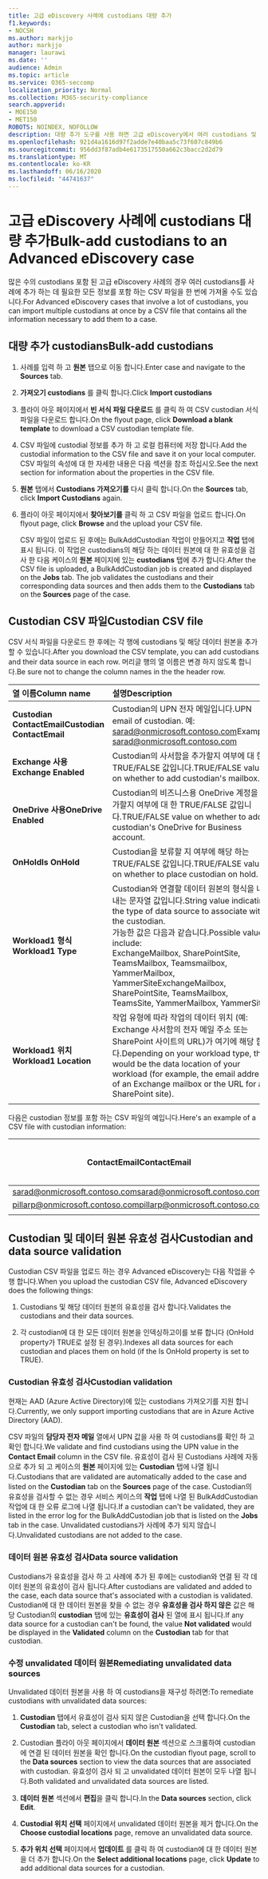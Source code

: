 ```yaml
---
title: 고급 eDiscovery 사례에 custodians 대량 추가
f1.keywords:
- NOCSH
ms.author: markjjo
author: markjjo
manager: laurawi
ms.date: ''
audience: Admin
ms.topic: article
ms.service: O365-seccomp
localization_priority: Normal
ms.collection: M365-security-compliance
search.appverid:
- MOE150
- MET150
ROBOTS: NOINDEX, NOFOLLOW
description: 대량 추가 도구를 사용 하면 고급 eDiscovery에서 여러 custodians 및 연결 된 데이터 원본을 사례에 빠르게 추가할 수 있습니다.
ms.openlocfilehash: 921d4a1616d97f2adde7e40baa5c73f607c849b6
ms.sourcegitcommit: 956dd3f87adb4e6173517550a662c3bacc2d2d79
ms.translationtype: MT
ms.contentlocale: ko-KR
ms.lasthandoff: 06/16/2020
ms.locfileid: "44741637"
---
```

# <a name="bulk-add-custodians-to-an-advanced-ediscovery-case"></a><span data-ttu-id="5dfe2-103">고급 eDiscovery 사례에 custodians 대량 추가</span><span class="sxs-lookup"><span data-stu-id="5dfe2-103">Bulk-add custodians to an Advanced eDiscovery case</span></span>

<span data-ttu-id="5dfe2-104">많은 수의 custodians 포함 된 고급 eDiscovery 사례의 경우 여러 custodians를 사례에 추가 하는 데 필요한 모든 정보를 포함 하는 CSV 파일을 한 번에 가져올 수도 있습니다.</span><span class="sxs-lookup"><span data-stu-id="5dfe2-104">For Advanced eDiscovery cases that involve a lot of custodians, you can import multiple custodians at once by a CSV file that contains all the information necessary to add them to a case.</span></span>

## <a name="bulk-add-custodians"></a><span data-ttu-id="5dfe2-105">대량 추가 custodians</span><span class="sxs-lookup"><span data-stu-id="5dfe2-105">Bulk-add custodians</span></span>

1. <span data-ttu-id="5dfe2-106">사례를 입력 하 고 **원본** 탭으로 이동 합니다.</span><span class="sxs-lookup"><span data-stu-id="5dfe2-106">Enter case and navigate to the **Sources** tab.</span></span>

2. <span data-ttu-id="5dfe2-107">**가져오기 custodians** 를 클릭 합니다.</span><span class="sxs-lookup"><span data-stu-id="5dfe2-107">Click **Import custodians**</span></span>

3. <span data-ttu-id="5dfe2-108">플라이 아웃 페이지에서 **빈 서식 파일 다운로드** 를 클릭 하 여 CSV custodian 서식 파일을 다운로드 합니다.</span><span class="sxs-lookup"><span data-stu-id="5dfe2-108">On the flyout page, click **Download a blank template** to download a CSV custodian template file.</span></span>

4. <span data-ttu-id="5dfe2-109">CSV 파일에 custodial 정보를 추가 하 고 로컬 컴퓨터에 저장 합니다.</span><span class="sxs-lookup"><span data-stu-id="5dfe2-109">Add the custodial information to the CSV file and save it on your local computer.</span></span> <span data-ttu-id="5dfe2-110">CSV 파일의 속성에 대 한 자세한 내용은 다음 섹션을 참조 하십시오.</span><span class="sxs-lookup"><span data-stu-id="5dfe2-110">See the next section for information about the properties in the CSV file.</span></span>

5. <span data-ttu-id="5dfe2-111">**원본** 탭에서 **Custodians 가져오기를** 다시 클릭 합니다.</span><span class="sxs-lookup"><span data-stu-id="5dfe2-111">On the **Sources** tab, click **Import Custodians** again.</span></span> 
6. <span data-ttu-id="5dfe2-112">플라이 아웃 페이지에서 **찾아보기를** 클릭 하 고 CSV 파일을 업로드 합니다.</span><span class="sxs-lookup"><span data-stu-id="5dfe2-112">On flyout page, click **Browse** and the upload your CSV file.</span></span>

   <span data-ttu-id="5dfe2-113">CSV 파일이 업로드 된 후에는 BulkAddCustodian 작업이 만들어지고 **작업** 탭에 표시 됩니다. 이 작업은 custodians의 해당 하는 데이터 원본에 대 한 유효성을 검사 한 다음 케이스의 **원본** 페이지에 있는 **custodians** 탭에 추가 합니다.</span><span class="sxs-lookup"><span data-stu-id="5dfe2-113">After the CSV file is uploaded, a BulkAddCustodian job is created and displayed on the **Jobs** tab. The job validates the custodians and their corresponding data sources and then adds them to the **Custodians** tab on the **Sources** page of the case.</span></span>

## <a name="custodian-csv-file"></a><span data-ttu-id="5dfe2-114">Custodian CSV 파일</span><span class="sxs-lookup"><span data-stu-id="5dfe2-114">Custodian CSV file</span></span>

<span data-ttu-id="5dfe2-115">CSV 서식 파일을 다운로드 한 후에는 각 행에 custodians 및 해당 데이터 원본을 추가할 수 있습니다.</span><span class="sxs-lookup"><span data-stu-id="5dfe2-115">After you download the CSV template, you can add custodians and their data source in each row.</span></span> <span data-ttu-id="5dfe2-116">머리글 행의 열 이름은 변경 하지 않도록 합니다.</span><span class="sxs-lookup"><span data-stu-id="5dfe2-116">Be sure not to change the column names in the the header row.</span></span>

| <span data-ttu-id="5dfe2-117">열 이름</span><span class="sxs-lookup"><span data-stu-id="5dfe2-117">Column name</span></span>|<span data-ttu-id="5dfe2-118">설명</span><span class="sxs-lookup"><span data-stu-id="5dfe2-118">Description</span></span>|
|:------- |:------------------------------------------------------------|
|<span data-ttu-id="5dfe2-119">**Custodian ContactEmail**</span><span class="sxs-lookup"><span data-stu-id="5dfe2-119">**Custodian ContactEmail**</span></span>     | <span data-ttu-id="5dfe2-120">Custodian의 UPN 전자 메일입니다.</span><span class="sxs-lookup"><span data-stu-id="5dfe2-120">UPN email of custodian.</span></span> <span data-ttu-id="5dfe2-121">예: sarad@onmicrosoft.contoso.com</span><span class="sxs-lookup"><span data-stu-id="5dfe2-121">Example: sarad@onmicrosoft.contoso.com</span></span>           |
|<span data-ttu-id="5dfe2-122">**Exchange 사용**</span><span class="sxs-lookup"><span data-stu-id="5dfe2-122">**Exchange Enabled**</span></span> | <span data-ttu-id="5dfe2-123">Custodian의 사서함을 추가할지 여부에 대 한 TRUE/FALSE 값입니다.</span><span class="sxs-lookup"><span data-stu-id="5dfe2-123">TRUE/FALSE value on whether to add custodian's mailbox.</span></span>      |
|<span data-ttu-id="5dfe2-124">**OneDrive 사용**</span><span class="sxs-lookup"><span data-stu-id="5dfe2-124">**OneDrive Enabled**</span></span> | <span data-ttu-id="5dfe2-125">Custodian의 비즈니스용 OneDrive 계정을 추가할지 여부에 대 한 TRUE/FALSE 값입니다.</span><span class="sxs-lookup"><span data-stu-id="5dfe2-125">TRUE/FALSE value on whether to add custodian's OneDrive for Business account.</span></span> |
|<span data-ttu-id="5dfe2-126">**OnHold**</span><span class="sxs-lookup"><span data-stu-id="5dfe2-126">**Is OnHold**</span></span>        | <span data-ttu-id="5dfe2-127">Custodian을 보류할 지 여부에 해당 하는 TRUE/FALSE 값입니다.</span><span class="sxs-lookup"><span data-stu-id="5dfe2-127">TRUE/FALSE value on whether to place custodian on hold.</span></span>       |
|<span data-ttu-id="5dfe2-128">**Workload1 형식**</span><span class="sxs-lookup"><span data-stu-id="5dfe2-128">**Workload1 Type**</span></span>         | <span data-ttu-id="5dfe2-129">Custodian와 연결할 데이터 원본의 형식을 나타내는 문자열 값입니다.</span><span class="sxs-lookup"><span data-stu-id="5dfe2-129">String value indicating the type of data source to associate with the custodian.</span></span> <br /><span data-ttu-id="5dfe2-130">가능한 값은 다음과 같습니다.</span><span class="sxs-lookup"><span data-stu-id="5dfe2-130">Possible values include:</span></span> <br /><span data-ttu-id="5dfe2-131">ExchangeMailbox, SharePointSite, TeamsMailbox, Teamsmailbox, YammerMailbox, YammerSite</span><span class="sxs-lookup"><span data-stu-id="5dfe2-131">ExchangeMailbox, SharePointSite, TeamsMailbox, TeamsSite, YammerMailbox, YammerSite</span></span> |
|<span data-ttu-id="5dfe2-132">**Workload1 위치**</span><span class="sxs-lookup"><span data-stu-id="5dfe2-132">**Workload1 Location**</span></span>     | <span data-ttu-id="5dfe2-133">작업 유형에 따라 작업의 데이터 위치 (예: Exchange 사서함의 전자 메일 주소 또는 SharePoint 사이트의 URL)가 여기에 해당 합니다.</span><span class="sxs-lookup"><span data-stu-id="5dfe2-133">Depending on your workload type, this would be the data location of your workload (for example, the email address of an Exchange mailbox or the URL for a SharePoint site).</span></span> |
|||

<span data-ttu-id="5dfe2-134">다음은 custodian 정보를 포함 하는 CSV 파일의 예입니다.</span><span class="sxs-lookup"><span data-stu-id="5dfe2-134">Here's an example of a CSV file with custodian information:</span></span>  

| <span data-ttu-id="5dfe2-135">ContactEmail</span><span class="sxs-lookup"><span data-stu-id="5dfe2-135">ContactEmail</span></span>      | <span data-ttu-id="5dfe2-136">Exchange 사용</span><span class="sxs-lookup"><span data-stu-id="5dfe2-136">Exchange Enabled</span></span> | <span data-ttu-id="5dfe2-137">OneDrive 사용</span><span class="sxs-lookup"><span data-stu-id="5dfe2-137">OneDrive Enabled</span></span> | <span data-ttu-id="5dfe2-138">OnHold</span><span class="sxs-lookup"><span data-stu-id="5dfe2-138">Is OnHold</span></span> | <span data-ttu-id="5dfe2-139">Workload1 형식</span><span class="sxs-lookup"><span data-stu-id="5dfe2-139">Workload1 Type</span></span> | <span data-ttu-id="5dfe2-140">Workload1 위치</span><span class="sxs-lookup"><span data-stu-id="5dfe2-140">Workload1 Location</span></span>             |
| ----------------- | ---------------- | ---------------- | --------- | -------------- | ------------------------------ |
|<span data-ttu-id="5dfe2-141">sarad@onmicrosoft.contoso.com</span><span class="sxs-lookup"><span data-stu-id="5dfe2-141">sarad@onmicrosoft.contoso.com</span></span> | <span data-ttu-id="5dfe2-142">TRUE</span><span class="sxs-lookup"><span data-stu-id="5dfe2-142">TRUE</span></span>             | <span data-ttu-id="5dfe2-143">TRUE</span><span class="sxs-lookup"><span data-stu-id="5dfe2-143">TRUE</span></span>             | <span data-ttu-id="5dfe2-144">TRUE</span><span class="sxs-lookup"><span data-stu-id="5dfe2-144">TRUE</span></span>      | <span data-ttu-id="5dfe2-145">SharePointSite</span><span class="sxs-lookup"><span data-stu-id="5dfe2-145">SharePointSite</span></span> | https://contoso.sharepoint.com |
|<span data-ttu-id="5dfe2-146">pillarp@onmicrosoft.contoso.com</span><span class="sxs-lookup"><span data-stu-id="5dfe2-146">pillarp@onmicrosoft.contoso.com</span></span> | <span data-ttu-id="5dfe2-147">TRUE</span><span class="sxs-lookup"><span data-stu-id="5dfe2-147">TRUE</span></span>             | <span data-ttu-id="5dfe2-148">TRUE</span><span class="sxs-lookup"><span data-stu-id="5dfe2-148">TRUE</span></span>             | <span data-ttu-id="5dfe2-149">TRUE</span><span class="sxs-lookup"><span data-stu-id="5dfe2-149">TRUE</span></span>      | |  |
||||||

## <a name="custodian-and-data-source-validation"></a><span data-ttu-id="5dfe2-150">Custodian 및 데이터 원본 유효성 검사</span><span class="sxs-lookup"><span data-stu-id="5dfe2-150">Custodian and data source validation</span></span>

<span data-ttu-id="5dfe2-151">Custodian CSV 파일을 업로드 하는 경우 Advanced eDiscovery는 다음 작업을 수행 합니다.</span><span class="sxs-lookup"><span data-stu-id="5dfe2-151">When you upload the custodian CSV file, Advanced eDiscovery does the following things:</span></span>

1. <span data-ttu-id="5dfe2-152">Custodians 및 해당 데이터 원본의 유효성을 검사 합니다.</span><span class="sxs-lookup"><span data-stu-id="5dfe2-152">Validates the custodians and their data sources.</span></span> 

2. <span data-ttu-id="5dfe2-153">각 custodian에 대 한 모든 데이터 원본을 인덱싱하고이를 보류 합니다 (OnHold property가 TRUE로 설정 된 경우).</span><span class="sxs-lookup"><span data-stu-id="5dfe2-153">Indexes all data sources for each custodian and places them on hold (if the Is OnHold property is set to TRUE).</span></span>

### <a name="custodian-validation"></a><span data-ttu-id="5dfe2-154">Custodian 유효성 검사</span><span class="sxs-lookup"><span data-stu-id="5dfe2-154">Custodian validation</span></span>

<span data-ttu-id="5dfe2-155">현재는 AAD (Azure Active Directory)에 있는 custodians 가져오기를 지원 합니다.</span><span class="sxs-lookup"><span data-stu-id="5dfe2-155">Currently, we only support importing custodians that are in Azure Active Directory (AAD).</span></span>

<span data-ttu-id="5dfe2-156">CSV 파일의 **담당자 전자 메일** 열에서 UPN 값을 사용 하 여 custodians를 확인 하 고 확인 합니다.</span><span class="sxs-lookup"><span data-stu-id="5dfe2-156">We validate and find custodians using the UPN value in the **Contact Email** column in the CSV file.</span></span> <span data-ttu-id="5dfe2-157">유효성이 검사 된 Custodians 사례에 자동으로 추가 되 고 케이스의 **원본** 페이지에 있는 **Custodian** 탭에 나열 됩니다.</span><span class="sxs-lookup"><span data-stu-id="5dfe2-157">Custodians that are validated are automatically added to the case and listed on the **Custodian** tab on the **Sources** page of the case.</span></span> <span data-ttu-id="5dfe2-158">Custodian의 유효성을 검사할 수 없는 경우 서비스 케이스의 **작업** 탭에 나열 된 BulkAddCustodian 작업에 대 한 오류 로그에 나열 됩니다.</span><span class="sxs-lookup"><span data-stu-id="5dfe2-158">If a custodian can't be validated, they are listed in the error log for the BulkAddCustodian job that is listed on the **Jobs** tab in the case.</span></span> <span data-ttu-id="5dfe2-159">Unvalidated custodians가 사례에 추가 되지 않습니다.</span><span class="sxs-lookup"><span data-stu-id="5dfe2-159">Unvalidated custodians are not added to the case.</span></span>

### <a name="data-source-validation"></a><span data-ttu-id="5dfe2-160">데이터 원본 유효성 검사</span><span class="sxs-lookup"><span data-stu-id="5dfe2-160">Data source validation</span></span>

<span data-ttu-id="5dfe2-161">Custodians가 유효성을 검사 하 고 사례에 추가 된 후에는 custodian와 연결 된 각 데이터 원본의 유효성이 검사 됩니다.</span><span class="sxs-lookup"><span data-stu-id="5dfe2-161">After custodians are validated and added to the case, each data source that's associated with a custodian is validated.</span></span> <span data-ttu-id="5dfe2-162">Custodian에 대 한 데이터 원본을 찾을 수 없는 경우 **유효성을 검사 하지 않은** 값은 해당 Custodian의 **custodian** 탭에 있는 **유효성이 검사** 된 열에 표시 됩니다.</span><span class="sxs-lookup"><span data-stu-id="5dfe2-162">If any data source for a custodian can't be found, the value **Not validated** would be displayed in the **Validated** column on the **Custodian** tab for that custodian.</span></span>

### <a name="remediating-unvalidated-data-sources"></a><span data-ttu-id="5dfe2-163">수정 unvalidated 데이터 원본</span><span class="sxs-lookup"><span data-stu-id="5dfe2-163">Remediating unvalidated data sources</span></span>

<span data-ttu-id="5dfe2-164">Unvalidated 데이터 원본을 사용 하 여 custodians을 재구성 하려면:</span><span class="sxs-lookup"><span data-stu-id="5dfe2-164">To remediate custodians with unvalidated data sources:</span></span> 

1. <span data-ttu-id="5dfe2-165">**Custodian** 탭에서 유효성이 검사 되지 않은 Custodian을 선택 합니다.</span><span class="sxs-lookup"><span data-stu-id="5dfe2-165">On the **Custodian** tab, select a custodian who isn't validated.</span></span>

2. <span data-ttu-id="5dfe2-166">Custodian 플라이 아웃 페이지에서 **데이터 원본** 섹션으로 스크롤하여 custodian에 연결 된 데이터 원본을 확인 합니다.</span><span class="sxs-lookup"><span data-stu-id="5dfe2-166">On the custodian flyout page, scroll to the **Data sources** section to view the data sources that are associated with custodian.</span></span> <span data-ttu-id="5dfe2-167">유효성이 검사 되 고 unvalidated 데이터 원본이 모두 나열 됩니다.</span><span class="sxs-lookup"><span data-stu-id="5dfe2-167">Both validated and unvalidated data sources are listed.</span></span>

3. <span data-ttu-id="5dfe2-168">**데이터 원본** 섹션에서 **편집**을 클릭 합니다.</span><span class="sxs-lookup"><span data-stu-id="5dfe2-168">In the **Data sources** section, click **Edit**.</span></span>

4. <span data-ttu-id="5dfe2-169">**Custodial 위치 선택** 페이지에서 unvalidated 데이터 원본을 제거 합니다.</span><span class="sxs-lookup"><span data-stu-id="5dfe2-169">On the **Choose custodial locations** page, remove an unvalidated data source.</span></span>

5. <span data-ttu-id="5dfe2-170">**추가 위치 선택** 페이지에서 **업데이트** 를 클릭 하 여 custodian에 대 한 데이터 원본을 더 추가 합니다.</span><span class="sxs-lookup"><span data-stu-id="5dfe2-170">On the **Select additional locations** page, click **Update** to add additional data sources for a custodian.</span></span>
